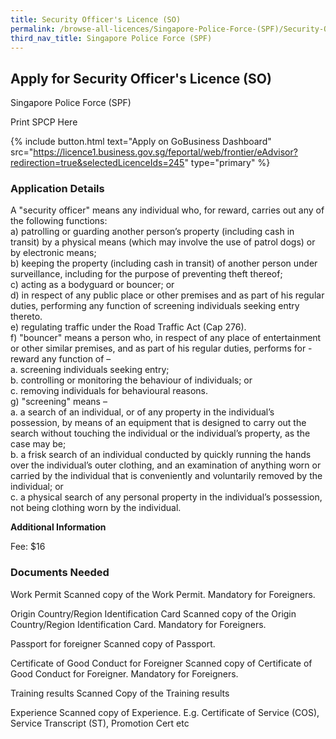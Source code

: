 ```yaml
---
title: Security Officer's Licence (SO)
permalink: /browse-all-licences/Singapore-Police-Force-(SPF)/Security-Officer's-Licence--SO-
third_nav_title: Singapore Police Force (SPF)
---
```


## Apply for Security Officer's Licence (SO)

Singapore Police Force (SPF)

Print SPCP Here


{% include button.html text="Apply on GoBusiness Dashboard" src="https://licence1.business.gov.sg/feportal/web/frontier/eAdvisor?redirection=true&selectedLicenceIds=245" type="primary" %}

### Application Details

<p>A "security officer" means any individual who, for reward, carries out any of the following functions:<br>a) patrolling or guarding another person&rsquo;s property (including cash in transit) by a physical means (which may involve the use of patrol dogs) or by electronic means;<br>b) keeping the property (including cash in transit) of another person under surveillance, including for the purpose of preventing theft thereof;<br>c) acting as a bodyguard or bouncer; or<br>d) in respect of any public place or other premises and as part of his regular duties, performing any function of screening individuals seeking entry thereto.<br>e) regulating traffic under the Road Traffic Act (Cap 276).<br>f) "bouncer" means a person who, in respect of any place of entertainment or other similar premises, and as part of his regular duties, performs for -reward any function of &ndash;<br>a. screening individuals seeking entry;<br>b. controlling or monitoring the behaviour of individuals; or<br>c. removing individuals for behavioural reasons.<br>g) "screening" means &ndash;<br>a. a search of an individual, or of any property in the individual&rsquo;s possession, by means of an equipment that is designed to carry out the search without touching the individual or the individual&rsquo;s property, as the case may be;<br>b. a frisk search of an individual conducted by quickly running the hands over the individual&rsquo;s outer clothing, and an examination of anything worn or carried by the individual that is conveniently and voluntarily removed by the individual; or<br>c. a physical search of any personal property in the individual&rsquo;s possession, not being clothing worn by the individual.</p>

**Additional Information**

Fee: $16

### Documents Needed

Work Permit
Scanned copy of the Work Permit. Mandatory for Foreigners.

Origin Country/Region Identification Card
Scanned copy of the Origin Country/Region Identification Card. Mandatory for Foreigners.

Passport for foreigner
Scanned copy of Passport.

Certificate of Good Conduct for Foreigner
Scanned copy of Certificate of Good Conduct for Foreigner. Mandatory for Foreigners.

Training results
Scanned Copy of the Training results

Experience
Scanned copy of Experience.
E.g. Certificate of Service (COS), Service Transcript (ST), Promotion Cert etc

